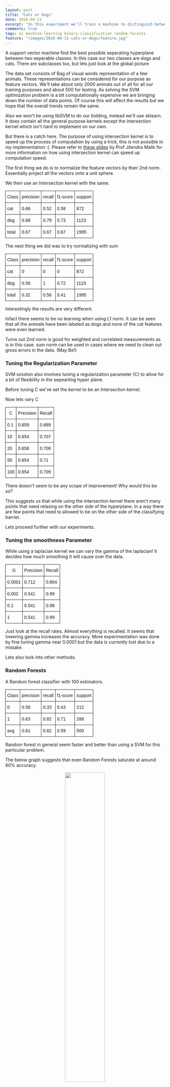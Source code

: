 ```yaml
---
layout: post
title: "Cats or Dogs"
date: 2016-04-11
excerpt: "In this experiment we'll train a machine to distinguish between cats and dogs. We'll be using Support vector machines for the same."
comments: true
tags: ai machine-learning binary-classification random-forests
feature: "/images/2016-04-11-cats-or-dogs/feature.jpg"
---
```


<!-- +++++ Post +++++ -->

<p>
A support vector machine find the best possible seperating hyperplane between two seperable classes.
In this case our two classes are dogs and cats. There are subclasses too, but lets just look at the global picture
</p>

<p>
The data set consists of Bag of visual words representation of a few animals. These representations can be considered for our purpose as feature vectors. We'll take about only 2000 animals out of all for all our training purposes and about 500 for testing. As solving the SVM optimization problem is a bit computationally expensive we are bringing down the number of data points. Of course this will affect the results but we hope that the overall trends remain the same.

</p>
<p>
Also we won't be using libSVM to do our bidding, instead we'll use sklearn. It does contain all the general purpose kernels except the intersection kernel which isn't hard to implement on our own.
</p>
<p>
But there is a catch here. The purpose of using intersection kernel is to speed up the process of computation by using a trick, this is not possible in my implementation :(. Please refer to <a href="https://web.stanford.edu/group/mmds/slides2008/malik.pdf" target="_blank">these slides</a> by Prof Jitendra Malik for more information on how using intersection kernel can speed up computation speed.
</p>

<p>The first thing we do is to normalize the feature vectors by their 2nd norm. Essentially project all the vectors onto a unit sphere.

<p>
We then use an Intersection kernel with the same.
</p>
<center>
<style type="text/css">
.tg  {border-collapse:collapse;border-spacing:0;}
.tg td{font-family:Arial, sans-serif;font-size:14px;padding:10px 5px;border-style:solid;border-width:1px;overflow:hidden;word-break:normal;}
.tg th{font-family:Arial, sans-serif;font-size:14px;font-weight:normal;padding:10px 5px;border-style:solid;border-width:1px;overflow:hidden;word-break:normal;}
.tg .tg-yw4l{vertical-align:top}
</style>
<table class="tg">
<tr>
<th class="tg-yw4l">Class</th>
<th class="tg-yw4l">precision</th>
<th class="tg-yw4l">recall</th>
<th class="tg-yw4l">f1-score</th>
<th class="tg-yw4l">support</th>
</tr>
<tr>
<td class="tg-yw4l">cat</td>
<td class="tg-yw4l">0.66</td>
<td class="tg-yw4l">0.52</td>
<td class="tg-yw4l">0.58</td>
<td class="tg-yw4l">872</td>
</tr>
<tr>
<td class="tg-yw4l">dog</td>
<td class="tg-yw4l">0.68</td>
<td class="tg-yw4l">0.79</td>
<td class="tg-yw4l">0.73</td>
<td class="tg-yw4l">1123</td>
</tr>
<tr>
<td class="tg-yw4l">total</td>
<td class="tg-yw4l">0.67</td>
<td class="tg-yw4l">0.67</td>
<td class="tg-yw4l">0.67</td>
<td class="tg-yw4l">1995</td>
</tr>
</table>
</center>
<p>
The next thing we did was to try normalizing with sum
</p>
<center>
<style type="text/css">
.tg  {border-collapse:collapse;border-spacing:0;}
.tg td{font-family:Arial, sans-serif;font-size:14px;padding:10px 5px;border-style:solid;border-width:1px;overflow:hidden;word-break:normal;}
.tg th{font-family:Arial, sans-serif;font-size:14px;font-weight:normal;padding:10px 5px;border-style:solid;border-width:1px;overflow:hidden;word-break:normal;}
.tg .tg-yw4l{vertical-align:top}
</style>
<table class="tg">
<tr>
<th class="tg-yw4l">Class</th>
<th class="tg-yw4l">precision</th>
<th class="tg-yw4l">recall</th>
<th class="tg-yw4l">f1-score</th>
<th class="tg-yw4l">support</th>
</tr>
<tr>
<td class="tg-yw4l">cat</td>
<td class="tg-yw4l">0</td>
<td class="tg-yw4l">0</td>
<td class="tg-yw4l">0</td>
<td class="tg-yw4l">872</td>
</tr>
<tr>
<td class="tg-yw4l">dog</td>
<td class="tg-yw4l">0.56</td>
<td class="tg-yw4l">1</td>
<td class="tg-yw4l">0.72</td>
<td class="tg-yw4l">1123</td>
</tr>
<tr>
<td class="tg-yw4l">total</td>
<td class="tg-yw4l">0.32</td>
<td class="tg-yw4l">0.56</td>
<td class="tg-yw4l">0.41</td>
<td class="tg-yw4l">1995</td>
</tr>
</table>
</center>
<p>
Interestingly the results are very different.
</p>
<p>Infact there seems to be no learning when using L1 norm. It can be seen that all the animals have been labeled as dogs and none of the cat features were even learned.
<p>
Turns out 2nd norm is good for weighted and correlated measurements as is in this case. sum norm can be used in cases where we need to clean out gross errors in the data. (May Be!)
</p>
<h3> Tuning the Regularization Parameter </h3>
<p>
SVM solution also involves tuning a regularization parameter (C) to allow for a bit of flexibility in the sepearting hyper plane.
</p>
<p>
Before tuning C we've set the kernel to be an Intersection kernel.
</p>
<p>
Now lets vary C

<center>
<style type="text/css">
.tg  {border-collapse:collapse;border-spacing:0;}
.tg td{font-family:Arial, sans-serif;font-size:14px;padding:10px 5px;border-style:solid;border-width:1px;overflow:hidden;word-break:normal;}
.tg th{font-family:Arial, sans-serif;font-size:14px;font-weight:normal;padding:10px 5px;border-style:solid;border-width:1px;overflow:hidden;word-break:normal;}
.tg .tg-yw4l{vertical-align:top}
</style>
<table class="tg">
<tr>
<th class="tg-yw4l">C</th>
<th class="tg-yw4l">Precision</th>
<th class="tg-yw4l">Recall</th>
</tr>

<tr>
<td class="tg-yw4l">0.1</td>
<td class="tg-yw4l">0.659</td>
<td class="tg-yw4l">0.689</td>
</tr>
<tr>
<td class="tg-yw4l">10</td>
<td class="tg-yw4l">0.654</td>
<td class="tg-yw4l">0.707</td>
</tr>
<tr>
<td class="tg-yw4l">20</td>
<td class="tg-yw4l">0.658</td>
<td class="tg-yw4l">0.708</td>
</tr>
<tr>
<td class="tg-yw4l">50</td>
<td class="tg-yw4l">0.654</td>
<td class="tg-yw4l">0.71</td>
</tr>
<tr>
<td class="tg-yw4l">100</td>
<td class="tg-yw4l">0.654</td>
<td class="tg-yw4l">0.709</td>
</tr>
</table>
</center>
<p>
There doesn't seem to be any scope of improvement! Why would this be so?
<p>
This suggests us that while using the intersection kernel there aren't many points that need relaxing on the other side of the hyperplane. In a way there are few points that need to allowed to be on the other side of the classifying barrier.
</p>
<p>
Lets proceed further with our experiments.
<h3>Tuning the smoothness Parameter</h3>
<p>While using a laplacian kernel we can vary the gamma of the laplacian! It decides how much smoothing it will cause over the data.
<p>
<center>

<style type="text/css">
.tg  {border-collapse:collapse;border-spacing:0;}
.tg td{font-family:Arial, sans-serif;font-size:14px;padding:10px 5px;border-style:solid;border-width:1px;overflow:hidden;word-break:normal;}
.tg th{font-family:Arial, sans-serif;font-size:14px;font-weight:normal;padding:10px 5px;border-style:solid;border-width:1px;overflow:hidden;word-break:normal;}
.tg .tg-yw4l{vertical-align:top}
</style>
<table class="tg">
<tr>
<th class="tg-yw4l">G</th>
<th class="tg-yw4l">Precision</th>
<th class="tg-yw4l">Recall</th>
</tr>
<tr>
<td class="tg-yw4l">0.0001</td>
<td class="tg-yw4l">0.712</td>
<td class="tg-yw4l">0.804</td>
</tr>
<tr>
<td class="tg-yw4l">0.002</td>
<td class="tg-yw4l">0.541</td>
<td class="tg-yw4l">0.99</td>
</tr>
<tr>
<td class="tg-yw4l">0.1</td>
<td class="tg-yw4l">0.541</td>
<td class="tg-yw4l">0.98</td>
</tr>
<tr>
<td class="tg-yw4l">1</td>
<td class="tg-yw4l">0.541</td>
<td class="tg-yw4l">0.99</td>
</tr>
</table>

</center>
<p>Just look at the recall rates. Almost everything is recalled. It seems that lowering gamma increases the accuracy. More experimentation was done by fine tuning gamma near 0.0001 but the data is currently lost due to a mistake.
<p>Lets also look into other methods.

<h3> Random Forests</h3>
A Random forest classifier with 100 estimators.
<center>
<style type="text/css">
.tg  {border-collapse:collapse;border-spacing:0;}
.tg td{font-family:Arial, sans-serif;font-size:14px;padding:10px 5px;border-style:solid;border-width:1px;overflow:hidden;word-break:normal;}
.tg th{font-family:Arial, sans-serif;font-size:14px;font-weight:normal;padding:10px 5px;border-style:solid;border-width:1px;overflow:hidden;word-break:normal;}
.tg .tg-yw4l{vertical-align:top}
</style>
<table class="tg">
<tr>
<th class="tg-yw4l">Class</th>
<th class="tg-yw4l">precision</th>
<th class="tg-yw4l">recall</th>
<th class="tg-yw4l">f1-score</th>
<th class="tg-yw4l">support</th>
</tr>

<tr>
<td class="tg-yw4l">0</td>
<td class="tg-yw4l">0.58</td>
<td class="tg-yw4l">0.33</td>
<td class="tg-yw4l">0.43</td>
<td class="tg-yw4l">212</td>
</tr>
<tr>
<td class="tg-yw4l">1</td>
<td class="tg-yw4l">0.63</td>
<td class="tg-yw4l">0.82</td>
<td class="tg-yw4l">0.71</td>
<td class="tg-yw4l">288</td>
</tr>
<tr>
<td class="tg-yw4l">avg</td>
<td class="tg-yw4l">0.61</td>
<td class="tg-yw4l">0.62</td>
<td class="tg-yw4l">0.59</td>
<td class="tg-yw4l">500</td>
</tr>
</table>

</center>
<p>
Random forest in general seem faster and better than using a SVM for this particular problem.
<p>
The below graph suggests that even Random Forests saturate at around 60% accuracy.

<center>
    <img src="{{site.url}}/images/2016-04-11-cats-or-dogs/RFC.png" style="width:50%" />
</center>

<h3> Multiclass Classification</h3>
<p>
Now lets look into finer splitting of data...
<p>
This is the classification report for leopard vs tiger.
Using a RandomForestClassifier
<center>
<style type="text/css">
.tg  {border-collapse:collapse;border-spacing:0;}
.tg td{font-family:Arial, sans-serif;font-size:14px;padding:10px 5px;border-style:solid;border-width:1px;overflow:hidden;word-break:normal;}
.tg th{font-family:Arial, sans-serif;font-size:14px;font-weight:normal;padding:10px 5px;border-style:solid;border-width:1px;overflow:hidden;word-break:normal;}
.tg .tg-yw4l{vertical-align:top}
</style>
<table class="tg">
<tr>
<th class="tg-yw4l">Class</th>
<th class="tg-yw4l">precision</th>
<th class="tg-yw4l">recall</th>
<th class="tg-yw4l">f1-score</th>
<th class="tg-yw4l">support</th>
</tr>

<tr>
<td class="tg-yw4l">leopard</td>
<td class="tg-yw4l">0.77</td>
<td class="tg-yw4l">0.74</td>
<td class="tg-yw4l">0.75</td>
<td class="tg-yw4l">156</td>
</tr>
<tr>
<td class="tg-yw4l">tiger</td>
<td class="tg-yw4l">0.71</td>
<td class="tg-yw4l">0.74</td>
<td class="tg-yw4l">0.72</td>
<td class="tg-yw4l">133</td>
</tr>

<tr>
<td class="tg-yw4l">avg</td>
<td class="tg-yw4l">0.74</td>
<td class="tg-yw4l">0.74</td>
<td class="tg-yw4l">0.74</td>
<td class="tg-yw4l">289</td>
</tr>
</table>
</center>
<p>
This is the classification report for leopard vs tiger.
Using a LinearSVC
<center>
<style type="text/css">
.tg  {border-collapse:collapse;border-spacing:0;}
.tg td{font-family:Arial, sans-serif;font-size:14px;padding:10px 5px;border-style:solid;border-width:1px;overflow:hidden;word-break:normal;}
.tg th{font-family:Arial, sans-serif;font-size:14px;font-weight:normal;padding:10px 5px;border-style:solid;border-width:1px;overflow:hidden;word-break:normal;}
.tg .tg-yw4l{vertical-align:top}
</style>
<table class="tg">
<tr>
<th class="tg-yw4l">Class</th>
<th class="tg-yw4l">precision</th>
<th class="tg-yw4l">recall</th>
<th class="tg-yw4l">f1-score</th>
<th class="tg-yw4l">support</th>
</tr>

<tr>
<td class="tg-yw4l">leopard</td>
<td class="tg-yw4l">0.76</td>
<td class="tg-yw4l">0.81</td>
<td class="tg-yw4l">0.78</td>
<td class="tg-yw4l">141</td>
</tr>
<tr>
<td class="tg-yw4l">tiger</td>
<td class="tg-yw4l">0.81</td>
<td class="tg-yw4l">0.76</td>
<td class="tg-yw4l">0.78</td>
<td class="tg-yw4l">148</td>
</tr>

<tr>
<td class="tg-yw4l">avg</td>
<td class="tg-yw4l">0.78</td>
<td class="tg-yw4l">0.78</td>
<td class="tg-yw4l">0.78</td>
<td class="tg-yw4l">289</td>
</tr>
</table>
</center>

<p> If we are doing this already, lets perform multiclass classification directly.
<p>Here is the classification report for all classes using RandomForests using 500 estimators.
<center>

<style type="text/css">
.tg  {border-collapse:collapse;border-spacing:0;}
.tg td{font-family:Arial, sans-serif;font-size:14px;padding:10px 5px;border-style:solid;border-width:1px;overflow:hidden;word-break:normal;}
.tg th{font-family:Arial, sans-serif;font-size:14px;font-weight:normal;padding:10px 5px;border-style:solid;border-width:1px;overflow:hidden;word-break:normal;}
.tg .tg-yw4l{vertical-align:top}
</style>
<table class="tg">
<tr>
<th class="tg-yw4l">Class</th>
<th class="tg-yw4l">precision</th>
<th class="tg-yw4l">recall</th>
<th class="tg-yw4l">f1-score</th>
<th class="tg-yw4l">support</th>
</tr>

<tr>
<td class="tg-yw4l">bobcat</td>
<td class="tg-yw4l">0.18</td>
<td class="tg-yw4l">0.06</td>
<td class="tg-yw4l">0.09</td>
<td class="tg-yw4l">158</td>
</tr>
<tr>
<td class="tg-yw4l">chihuahua</td>
<td class="tg-yw4l">0.27</td>
<td class="tg-yw4l">0.06</td>
<td class="tg-yw4l">0.1</td>
<td class="tg-yw4l">169</td>
</tr>
<tr>
<td class="tg-yw4l">collie</td>
<td class="tg-yw4l">0.2</td>
<td class="tg-yw4l">0.5</td>
<td class="tg-yw4l">0.28</td>
<td class="tg-yw4l">286</td>
</tr>
<tr>
<td class="tg-yw4l">dalmatian</td>
<td class="tg-yw4l">0.44</td>
<td class="tg-yw4l">0.12</td>
<td class="tg-yw4l">0.19</td>
<td class="tg-yw4l">146</td>
</tr>
<tr>
<td class="tg-yw4l">fox</td>
<td class="tg-yw4l">0.17</td>
<td class="tg-yw4l">0.02</td>
<td class="tg-yw4l">0.03</td>
<td class="tg-yw4l">109</td>
</tr>
<tr>
<td class="tg-yw4l">germanshepherd</td>
<td class="tg-yw4l">0.22</td>
<td class="tg-yw4l">0.4</td>
<td class="tg-yw4l">0.28</td>
<td class="tg-yw4l">280</td>
</tr>
<tr>
<td class="tg-yw4l">leopard</td>
<td class="tg-yw4l">0.28</td>
<td class="tg-yw4l">0.47</td>
<td class="tg-yw4l">0.35</td>
<td class="tg-yw4l">143</td>
</tr>
<tr>
<td class="tg-yw4l">lion</td>
<td class="tg-yw4l">0.57</td>
<td class="tg-yw4l">0.03</td>
<td class="tg-yw4l">0.06</td>
<td class="tg-yw4l">138</td>
</tr>
<tr>
<td class="tg-yw4l">persiancat</td>
<td class="tg-yw4l">0.3</td>
<td class="tg-yw4l">0.51</td>
<td class="tg-yw4l">0.38</td>
<td class="tg-yw4l">173</td>
</tr>
<tr>
<td class="tg-yw4l">siamesecat</td>
<td class="tg-yw4l">0.28</td>
<td class="tg-yw4l">0.08</td>
<td class="tg-yw4l">0.13</td>
<td class="tg-yw4l">112</td>
</tr>
<tr>
<td class="tg-yw4l">tiger</td>
<td class="tg-yw4l">0.83</td>
<td class="tg-yw4l">0.13</td>
<td class="tg-yw4l">0.23</td>
<td class="tg-yw4l">152</td>
</tr>
<tr>
<td class="tg-yw4l">wolf</td>
<td class="tg-yw4l">0.25</td>
<td class="tg-yw4l">0.01</td>
<td class="tg-yw4l">0.02</td>
<td class="tg-yw4l">124</td>
</tr>

<tr>
<td class="tg-yw4l">avg</td>
<td class="tg-yw4l">0.32</td>
<td class="tg-yw4l">0.24</td>
<td class="tg-yw4l">0.2</td>
<td class="tg-yw4l">1990</td>
</tr>
</table>
</center>
<p>
Seems pretty rugged, may be increasing the number of trees will boost up the precision, but is really heavy on the machine.
<center>
<h2> Fork the code </h2>

<a href="https://github.com/ManikantaReddyD/Canine-Or-Feline" target="_blank"><i class="fa fa-3x fa-github"></i></a>
</center>